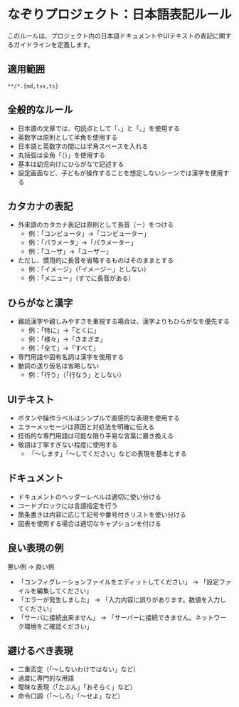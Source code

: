 # なぞりプロジェクト：日本語表記ルール

このルールは、プロジェクト内の日本語ドキュメントやUIテキストの表記に関するガイドラインを定義します。

## 適用範囲

```glob
**/*.{md,tsx,ts}
```

## 全般的なルール

- 日本語の文章では、句読点として「、」と「。」を使用する
- 英数字は原則として半角を使用する
- 日本語と英数字の間には半角スペースを入れる
- 丸括弧は全角「（）」を使用する
- 基本は幼児向けにひらがなで記述する
- 設定画面など、子どもが操作することを想定しないシーンでは漢字を使用する

## カタカナの表記

- 外来語のカタカナ表記は原則として長音（ー）をつける
  - 例：「コンピュータ」→「コンピューター」
  - 例：「パラメータ」→「パラメーター」
  - 例：「ユーザ」→「ユーザー」
- ただし、慣用的に長音を省略するものはそのままとする
  - 例：「イメージ」（「イメージー」としない）
  - 例：「メニュー」（すでに長音がある）

## ひらがなと漢字

- 難読漢字や親しみやすさを重視する場合は、漢字よりもひらがなを優先する
  - 例：「特に」→「とくに」
  - 例：「様々」→「さまざま」
  - 例：「全て」→「すべて」
- 専門用語や固有名詞は漢字を使用する
- 動詞の送り仮名は省略しない
  - 例：「行う」（「行なう」としない）

## UIテキスト

- ボタンや操作ラベルはシンプルで直感的な表現を使用する
- エラーメッセージは原因と対処法を明確に伝える
- 技術的な専門用語は可能な限り平易な言葉に置き換える
- 敬語は丁寧すぎない程度に使用する
  - 「〜します」「〜してください」などの表現を基本とする

## ドキュメント

- ドキュメントのヘッダーレベルは適切に使い分ける
- コードブロックには言語指定を行う
- 箇条書きは内容に応じて記号や番号付きリストを使い分ける
- 図表を使用する場合は適切なキャプションを付ける

## 良い表現の例

悪い例 → 良い例
- 「コンフィグレーションファイルをエディットしてください」 → 「設定ファイルを編集してください」
- 「エラーが発生しました」 → 「入力内容に誤りがあります。数値を入力してください」
- 「サーバに接続出来ません」 → 「サーバーに接続できません。ネットワーク環境をご確認ください」

## 避けるべき表現

- 二重否定（「〜しないわけではない」など）
- 過度に専門的な用語
- 曖昧な表現（「たぶん」「おそらく」など）
- 命令口調（「〜しろ」「〜せよ」など） 